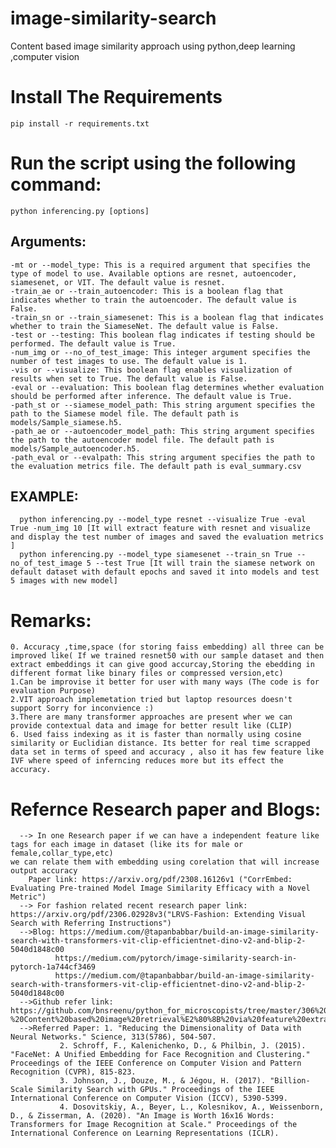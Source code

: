 # image-similarity-search
Content based image similarity approach using python,deep learning ,computer vision
# Install The Requirements
    pip install -r requirements.txt
# Run the script using the following command:
    python inferencing.py [options]
  ## Arguments:
    -mt or --model_type: This is a required argument that specifies the type of model to use. Available options are resnet, autoencoder, siamesenet, or VIT. The default value is resnet.
    -train_ae or --train_autoencoder: This is a boolean flag that indicates whether to train the autoencoder. The default value is False.
    -train_sn or --train_siamesenet: This is a boolean flag that indicates whether to train the SiameseNet. The default value is False.
    -test or --testing: This boolean flag indicates if testing should be performed. The default value is True.
    -num_img or --no_of_test_image: This integer argument specifies the number of test images to use. The default value is 1.
    -vis or --visualize: This boolean flag enables visualization of results when set to True. The default value is False.
    -eval or --evaluation: This boolean flag determines whether evaluation should be performed after inference. The default value is True.
    -path_st or --siamese_model_path: This string argument specifies the path to the Siamese model file. The default path is models/Sample_siamese.h5.
    -path_ae or --autoencoder_model_path: This string argument specifies the path to the autoencoder model file. The default path is models/Sample_autoencoder.h5.
    -path_eval or --evalpath: This string argument specifies the path to the evaluation metrics file. The default path is eval_summary.csv
  ## EXAMPLE:
      python inferencing.py --model_type resnet --visualize True -eval True -num_img 10 [It will extract feature with resnet and visualize and display the test number of images and saved the evaluation metrics ]
      python inferencing.py --model_type siamesenet --train_sn True --no_of_test_image 5 --test True [It will train the siamese network on default dataset with default epochs and saved it into models and test 5 images with new model]
  # Remarks:
    0. Accuracy ,time,space (for storing faiss embedding) all three can be improved like( If we trained resnet50 with our sample dataset and then extract embeddings it can give good accurcay,Storing the ebedding in different format like binary files or compressed version,etc) 
    1.Can be improvise it better for user with many ways (The code is for evaluation Purpose)
    2.VIT approach implemetation tried but laptop resources doesn't support Sorry for inconvience :)
    3.There are many transformer approaches are present wher we can provide contextual data and image for better result like (CLIP)
    6. Used faiss indexing as it is faster than normally using cosine similarity or Euclidian distance. Its better for real time scrapped data set in terms of speed and accuracy , also it has few feature like IVF where speed of inferncing reduces more but its effect the accuracy. 

# Refernce Research paper and Blogs:
      --> In one Research paper if we can have a independent feature like tags for each image in dataset (like its for male or female,collar_type,etc) 
    we can relate them with embedding using corelation that will increase output accuracy 
        Paper link: https://arxiv.org/pdf/2308.16126v1 ("CorrEmbed: Evaluating Pre-trained Model Image Similarity Efficacy with a Novel Metric")
      --> For fashion related recent research paper link: https://arxiv.org/pdf/2306.02928v3("LRVS-Fashion: Extending Visual Search with Referring Instructions")  
      -->Blog: https://medium.com/@tapanbabbar/build-an-image-similarity-search-with-transformers-vit-clip-efficientnet-dino-v2-and-blip-2-5040d1848c00
              https://medium.com/pytorch/image-similarity-search-in-pytorch-1a744cf3469 
              https://medium.com/@tapanbabbar/build-an-image-similarity-search-with-transformers-vit-clip-efficientnet-dino-v2-and-blip-2-5040d1848c00
      -->Github refer link: https://github.com/bnsreenu/python_for_microscopists/tree/master/306%20-%20Content%20based%20image%20retrieval%E2%80%8B%20via%20feature%20extraction
      -->Referred Paper: 1. "Reducing the Dimensionality of Data with Neural Networks." Science, 313(5786), 504-507.
               2. Schroff, F., Kalenichenko, D., & Philbin, J. (2015). "FaceNet: A Unified Embedding for Face Recognition and Clustering." Proceedings of the IEEE Conference on Computer Vision and Pattern Recognition (CVPR), 815-823.
               3. Johnson, J., Douze, M., & Jégou, H. (2017). "Billion-Scale Similarity Search with GPUs." Proceedings of the IEEE International Conference on Computer Vision (ICCV), 5390-5399.
               4. Dosovitskiy, A., Beyer, L., Kolesnikov, A., Weissenborn, D., & Zisserman, A. (2020). "An Image is Worth 16x16 Words: Transformers for Image Recognition at Scale." Proceedings of the International Conference on Learning Representations (ICLR).
